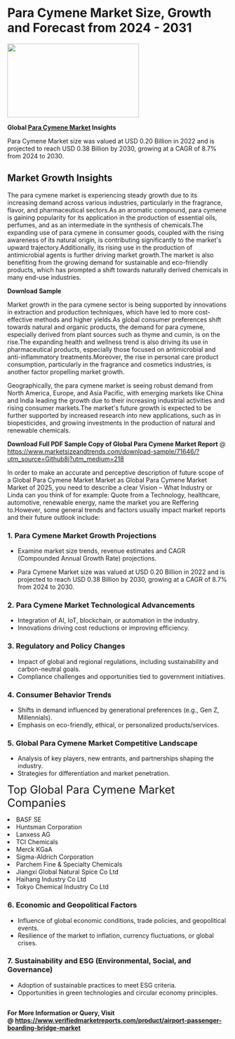 <H1>Para Cymene Market Size, Growth and Forecast from 2024 - 2031</H1><img class="aligncenter size-medium wp-image-584254" src="https://thirdeyenews.in/wp-content/uploads/2024/09/Global-Market-Research-300x168.jpeg" alt="" width="300" height="168" /><p><strong>Global&nbsp;<a href="https://www.marketsizeandtrends.com/download-sample/71646/?utm_source=Github8j?utm_medium=218">Para Cymene Market</a> Insights</strong></p><p>Para Cymene Market size was valued at USD 0.20 Billion in 2022 and is projected to reach USD 0.38 Billion by 2030, growing at a CAGR of 8.7% from 2024 to 2030.</p><p><h2>Market Growth Insights</h2> <p>The para cymene market is experiencing steady growth due to its increasing demand across various industries, particularly in the fragrance, flavor, and pharmaceutical sectors.As an aromatic compound, para cymene is gaining popularity for its application in the production of essential oils, perfumes, and as an intermediate in the synthesis of chemicals.The expanding use of para cymene in consumer goods, coupled with the rising awareness of its natural origin, is contributing significantly to the market's upward trajectory.Additionally, its rising use in the production of antimicrobial agents is further driving market growth.The market is also benefiting from the growing demand for sustainable and eco-friendly products, which has prompted a shift towards naturally derived chemicals in many end-use industries.</p> <p><strong>Download Sample</strong></p> <p>Market growth in the para cymene sector is being supported by innovations in extraction and production techniques, which have led to more cost-effective methods and higher yields.As global consumer preferences shift towards natural and organic products, the demand for para cymene, especially derived from plant sources such as thyme and cumin, is on the rise.The expanding health and wellness trend is also driving its use in pharmaceutical products, especially those focused on antimicrobial and anti-inflammatory treatments.Moreover, the rise in personal care product consumption, particularly in the fragrance and cosmetics industries, is another factor propelling market growth.</p> <p>Geographically, the para cymene market is seeing robust demand from North America, Europe, and Asia Pacific, with emerging markets like China and India leading the growth due to their increasing industrial activities and rising consumer markets.The market's future growth is expected to be further supported by increased research into new applications, such as in biopesticides, and growing investments in the production of natural and renewable chemicals.</p> <p><span class=""><strong>Download Full PDF Sample Copy of Global Para Cymene Market Report</strong> @ <a href="https://www.marketsizeandtrends.com/download-sample/71646/?utm_source=Github8j?utm_medium=218" target="_blank">https://www.marketsizeandtrends.com/download-sample/71646/?utm_source=Github8j?utm_medium=218</a></span></p><p>In order to make an accurate and perceptive description of future scope of a Global&nbsp;Para Cymene Market Market as Global&nbsp;Para Cymene Market Market of 2025, you need to describe a clear Vision &ndash; What Industry or Linda can you think of for example: Quote from a Technology, healthcare, automotive, renewable energy, name the market you are Reffering to.However, some general trends and factors usually impact market reports and their future outlook include:</p><h3>1.&nbsp;<strong>Para Cymene Market Growth Projections</strong></h3><ul><li>Examine market size trends, revenue estimates and CAGR (Compounded Annual Growth Rate) projections.</li><li><p>Para Cymene Market size was valued at USD 0.20 Billion in 2022 and is projected to reach USD 0.38 Billion by 2030, growing at a CAGR of 8.7% from 2024 to 2030.</p></li></ul><h3>2.&nbsp;<strong>Para Cymene Market Technological Advancements</strong></h3><ul><li>Integration of AI, IoT, blockchain, or automation in the industry.</li><li>Innovations driving cost reductions or improving efficiency.</li></ul><h3>3.&nbsp;<strong>Regulatory and Policy Changes</strong></h3><ul><li>Impact of global and regional regulations, including sustainability and carbon-neutral goals.</li><li>Compliance challenges and opportunities tied to government initiatives.</li></ul><h3>4.&nbsp;<strong>Consumer Behavior Trends</strong></h3><ul><li>Shifts in demand influenced by generational preferences (e.g., Gen Z, Millennials).</li><li>Emphasis on eco-friendly, ethical, or personalized products/services.</li></ul><h3>5.&nbsp;<strong>Global Para Cymene Market Competitive Landscape</strong></h3><ul><li>Analysis of key players, new entrants, and partnerships shaping the industry.</li><li>Strategies for differentiation and market penetration.</li></ul><p data-pm-slice="1 1 []"><span style="color: inherit; font-family: inherit; font-size: 25px;">Top Global Para Cymene Market Companies</span></p><div class="" data-test-id=""><p><li>BASF SE</li><li> Huntsman Corporation</li><li> Lanxess AG</li><li> TCI Chemicals</li><li> Merck KGaA</li><li> Sigma-Aldrich Corporation</li><li> Parchem Fine & Specialty Chemicals</li><li> Jiangxi Global Natural Spice Co Ltd</li><li> Haihang Industry Co Ltd</li><li> Tokyo Chemical Industry Co Ltd</li></p></div><h3>6.&nbsp;<strong>Economic and Geopolitical Factors</strong></h3><ul><li>Influence of global economic conditions, trade policies, and geopolitical events.</li><li>Resilience of the market to inflation, currency fluctuations, or global crises.</li></ul><h3>7.&nbsp;<strong>Sustainability and ESG (Environmental, Social, and Governance)</strong></h3><ul><li>Adoption of sustainable practices to meet ESG criteria.</li><li>Opportunities in green technologies and circular economy principles.</li></ul><h2><strong style="font-size: 14px;">For More Information or Query, Visit @&nbsp;</strong><a style="background-color: #ffffff; font-size: 14px;" href="https://www.marketsizeandtrends.com/report/para-cymene-market/" target="_blank">https://www.verifiedmarketreports.com/product/airport-passenger-boarding-bridge-market</a></h2>